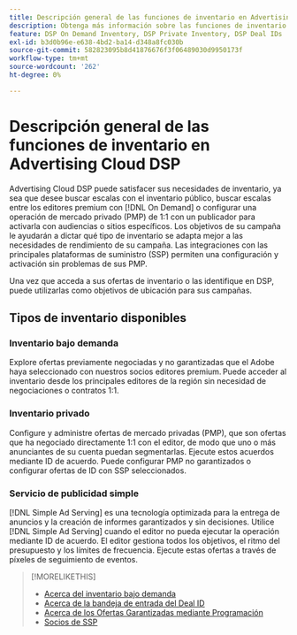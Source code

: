 ```yaml
---
title: Descripción general de las funciones de inventario en Advertising Cloud DSP
description: Obtenga más información sobre las funciones de inventario disponibles.
feature: DSP On Demand Inventory, DSP Private Inventory, DSP Deal IDs
exl-id: b3d0b96e-e638-4bd2-ba14-d348a8fc030b
source-git-commit: 582823095b8d41876676f3f06489030d9950173f
workflow-type: tm+mt
source-wordcount: '262'
ht-degree: 0%

---
```


# Descripción general de las funciones de inventario en Advertising Cloud DSP

Advertising Cloud DSP puede satisfacer sus necesidades de inventario, ya sea que desee buscar escalas con el inventario público, buscar escalas entre los editores premium con [!DNL On Demand] o configurar una operación de mercado privado (PMP) de 1:1 con un publicador para activarla con audiencias o sitios específicos. Los objetivos de su campaña le ayudarán a dictar qué tipo de inventario se adapta mejor a las necesidades de rendimiento de su campaña. Las integraciones con las principales plataformas de suministro (SSP) permiten una configuración y activación sin problemas de sus PMP.

Una vez que acceda a sus ofertas de inventario o las identifique en DSP, puede utilizarlas como objetivos de ubicación para sus campañas.

## Tipos de inventario disponibles

### Inventario bajo demanda

Explore ofertas previamente negociadas y no garantizadas que el Adobe haya seleccionado con nuestros socios editores premium. Puede acceder al inventario desde los principales editores de la región sin necesidad de negociaciones o contratos 1:1.

### Inventario privado

Configure y administre ofertas de mercado privadas (PMP), que son ofertas que ha negociado directamente 1:1 con el editor, de modo que uno o más anunciantes de su cuenta puedan segmentarlas. Ejecute estos acuerdos mediante ID de acuerdo. Puede configurar PMP no garantizados o configurar ofertas de ID con SSP seleccionados.

### Servicio de publicidad simple

[!DNL Simple Ad Serving] es una tecnología optimizada para la entrega de anuncios y la creación de informes garantizados y sin decisiones. Utilice [!DNL Simple Ad Serving] cuando el editor no pueda ejecutar la operación mediante ID de acuerdo. El editor gestiona todos los objetivos, el ritmo del presupuesto y los límites de frecuencia. Ejecute estas ofertas a través de píxeles de seguimiento de eventos.

>[!MORELIKETHIS]
>
>* [Acerca del inventario bajo demanda](on-demand-inventory-about.md)
>* [Acerca de la bandeja de entrada del Deal ID](deal-id-inbox-about.md)
>* [Acerca de los Ofertas Garantizadas mediante Programación](programmatic-guaranteed-about.md)
>* [Socios de SSP](ssp-partners.md)

<!-- >* [About Private Inventory](private-inventory-about.md) -->
